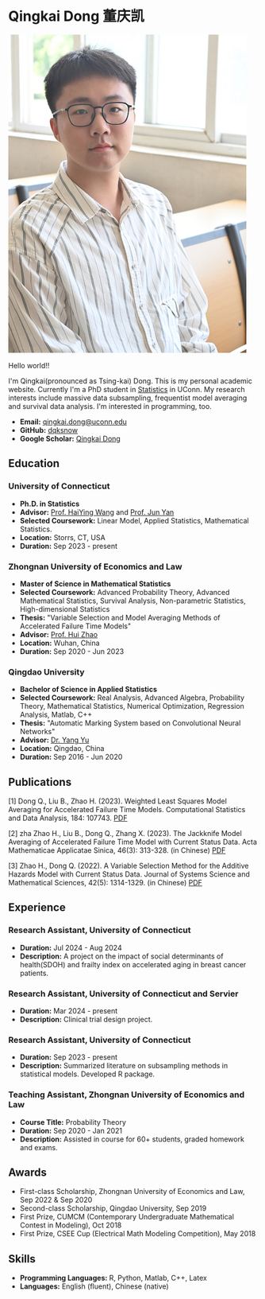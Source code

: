 # Qingkai Dong 董庆凯

![My Image](./images/profile_picture.jpg)

Hello world!!

I'm Qingkai(pronounced as Tsing-kai) Dong. This is my personal academic website. Currently I'm a PhD student in [Statistics](https://statistics.uconn.edu/) in UConn. My research interests include massive data subsampling, frequentist model averaging and survival data analysis. I'm interested in programming, too.

- **Email:** qingkai.dong@uconn.edu
- **GitHub:** [dqksnow](https://github.com/dqksnow)
- **Google Scholar:** [Qingkai Dong](https://scholar.google.com/citations?user=mojHlF4AAAAJ&hl=zh-CN&oi=sra)

## Education

### University of Connecticut
- **Ph.D. in Statistics**
- **Advisor:** [Prof. HaiYing Wang](https://ossifragus.github.io/) and [Prof. Jun Yan](https://statcomp.org/)
- **Selected Coursework:** Linear Model, Applied Statistics, Mathematical Statistics.
- **Location:** Storrs, CT, USA
- **Duration:** Sep 2023 - present

### Zhongnan University of Economics and Law
- **Master of Science in Mathematical Statistics**
- **Selected Coursework:** Advanced Probability Theory, Advanced Mathematical Statistics, Survival Analysis, Non-parametric Statistics, High-dimensional Statistics
- **Thesis:** "Variable Selection and Model Averaging Methods of Accelerated Failure Time Models"
- **Advisor:** [Prof. Hui Zhao](https://hzhaozuel.github.io/)
- **Location:** Wuhan, China
- **Duration:** Sep 2020 - Jun 2023

### Qingdao University
- **Bachelor of Science in Applied Statistics**
- **Selected Coursework:** Real Analysis, Advanced Algebra, Probability Theory, Mathematical Statistics, Numerical Optimization, Regression Analysis, Matlab, C++
- **Thesis:** "Automatic Marking System based on Convolutional Neural Networks"
- **Advisor:** [Dr. Yang Yu](https://maths.qdu.edu.cn/info/1222/1981.htm)
- **Location:** Qingdao, China
- **Duration:** Sep 2016 - Jun 2020

## Publications
<a id="1">[1]</a> 
Dong Q., Liu B., Zhao H. (2023). 
Weighted Least Squares Model Averaging for Accelerated Failure Time Models.
Computational Statistics and Data Analysis, 184: 107743. [PDF](./pdfs/dong2023weighted.pdf)

<A id="2">[2]</a> zha
Zhao H., Liu B., Dong Q., Zhang X. (2023). 
The Jackknife Model Averaging of Accelerated Failure Time Model with Current Status Data.
Acta Mathematicae Applicatae Sinica, 46(3): 313-328.  (in Chinese) [PDF](./pdfs/zhao2023jackknife.pdf)

<a id="3">[3]</a> 
Zhao H., Dong Q. (2022). 
A Variable Selection Method for the Additive Hazards Model with Current Status Data.
Journal of Systems Science and Mathematical Sciences, 42(5): 1314-1329. (in Chinese) [PDF](./pdfs/hui2022variable.pdf)


## Experience

### Research Assistant, University of Connecticut
- **Duration:** Jul 2024 - Aug 2024
- **Description:** A project on the impact of social determinants of health(SDOH) and frailty index on accelerated aging in breast cancer patients.

### Research Assistant, University of Connecticut and Servier
- **Duration:** Mar 2024 - present
- **Description:** Clinical trial design project.

### Research Assistant, University of Connecticut
- **Duration:** Sep 2023 - present
- **Description:** Summarized literature on subsampling methods in statistical models. Developed R package.

### Teaching Assistant, Zhongnan University of Economics and Law
- **Course Title:** Probability Theory
- **Duration:** Sep 2020 - Jan 2021
- **Description:** Assisted in course for 60+ students, graded homework and exams.

## Awards

- First-class Scholarship, Zhongnan University of Economics and Law, Sep 2022 & Sep 2020
- Second-class Scholarship, Qingdao University, Sep 2019
- First Prize, CUMCM (Contemporary Undergraduate Mathematical Contest in Modeling), Oct 2018
- First Prize, CSEE Cup (Electrical Math Modeling Competition), May 2018

## Skills

- **Programming Languages:** R, Python, Matlab, C++, Latex
- **Languages:** English (fluent), Chinese (native)
